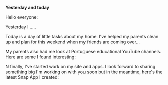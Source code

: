 **Yesterday and today**

Hello everyone:

Yesterday I .....

Today is a day of little tasks about my home. I've helped my parents clean up and plan for this weekend when my friends are coming over...

My parents also had me look at Portuguese educational YouTube channels. Here are some I found interesting:

N finally, I've started work on my site and apps. I look forward to sharing something big I'm working on with you soon but in the meantime, here's the latest Snap App I created: